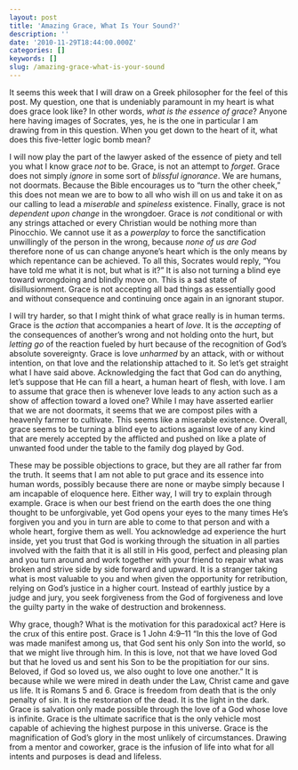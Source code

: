```yaml
---
layout: post
title: 'Amazing Grace, What Is Your Sound?'
description: ''
date: '2010-11-29T18:44:00.000Z'
categories: []
keywords: []
slug: /amazing-grace-what-is-your-sound
---
```


It seems this week that I will draw on a Greek philosopher for the feel of this post. My question, one that is undeniably paramount in my heart is what does grace look like? In other words, _what is the essence of grace_? Anyone here having images of Socrates, yes, he is the one in particular I am drawing from in this question. When you get down to the heart of it, what does this five-letter logic bomb mean?

I will now play the part of the lawyer asked of the essence of piety and tell you what I know grace _not_ to be. Grace, is not an attempt to _forget_. Grace does not simply _ignore_ in some sort of _blissful ignorance_. We are humans, not doormats. Because the Bible encourages us to “turn the other cheek,” this does not mean we are to bow to all who wish ill on us and take it on as our calling to lead a _miserable_ and _spineless_ existence. Finally, grace is not _dependent upon change_ in the wrongdoer. Grace is _not_ conditional or with any strings attached or every Christian would be nothing more than Pinocchio. We cannot use it as a _powerplay_ to force the sanctification unwillingly of the person in the wrong, because _none of us are God_ therefore none of us can change anyone’s heart which is the only means by which repentance can be achieved. To all this, Socrates would reply, “You have told me what it is not, but what is it?” It is also not turning a blind eye toward wrongdoing and blindly move on. This is a sad state of disillusionment. Grace is not accepting all bad things as essentially good and without consequence and continuing once again in an ignorant stupor.

I will try harder, so that I might think of what grace really is in human terms. Grace is the _action_ that accompanies a heart of _love_. It is the _accepting_ of the consequences of another’s wrong and not holding onto the hurt, but _letting go_ of the reaction fueled by hurt because of the recognition of God’s absolute sovereignty. Grace is love _unharmed_ by an attack, with or without intention, on that love and the relationship attached to it. So let’s get straight what I have said above. Acknowledging the fact that God can do anything, let’s suppose that He can fill a heart, a human heart of flesh, with love. I am to assume that grace then is whenever love leads to any action such as a show of affection toward a loved one? While I may have asserted earlier that we are not doormats, it seems that we are compost piles with a heavenly farmer to cultivate. This seems like a miserable existence. Overall, grace seems to be turning a blind eye to actions against love of any kind that are merely accepted by the afflicted and pushed on like a plate of unwanted food under the table to the family dog played by God.

These may be possible objections to grace, but they are all rather far from the truth. It seems that I am not able to put grace and its essence into human words, possibly because there are none or maybe simply because I am incapable of eloquence here. Either way, I will try to explain through example. Grace is when our best friend on the earth does the one thing thought to be unforgivable, yet God opens your eyes to the many times He’s forgiven you and you in turn are able to come to that person and with a whole heart, forgive them as well. You acknowledge ad experience the hurt inside, yet you trust that God is working through the situation in all parties involved with the faith that it is all still in His good, perfect and pleasing plan and you turn around and work together with your friend to repair what was broken and strive side by side forward and upward. It is a stranger taking what is most valuable to you and when given the opportunity for retribution, relying on God’s justice in a higher court. Instead of earthly justice by a judge and jury, you seek forgiveness from the God of forgiveness and love the guilty party in the wake of destruction and brokenness.

Why grace, though? What is the motivation for this paradoxical act? Here is the crux of this entire post. Grace is 1 John 4:9–11 “In this the love of God was made manifest among us, that God sent his only Son into the world, so that we might live through him. In this is love, not that we have loved God but that he loved us and sent his Son to be the propitiation for our sins. Beloved, if God so loved us, we also ought to love one another.” It is because while we were mired in death under the Law, Christ came and gave us life. It is Romans 5 and 6. Grace is freedom from death that is the only penalty of sin. It is the restoration of the dead. It is the light in the dark. Grace is salvation only made possible through the love of a God whose love is infinite. Grace is the ultimate sacrifice that is the only vehicle most capable of achieving the highest purpose in this universe. Grace is the magnification of God’s glory in the most unlikely of circumstances. Drawing from a mentor and coworker, grace is the infusion of life into what for all intents and purposes is dead and lifeless.